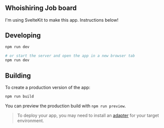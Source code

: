 ## Whoishiring Job board

I'm using SvelteKit to make this app. Instructions below!

## Developing
```bash
npm run dev

# or start the server and open the app in a new browser tab
npm run dev
```

## Building

To create a production version of the app:

```bash
npm run build
```

You can preview the production build with `npm run preview`.

> To deploy your app, you may need to install an [adapter](https://kit.svelte.dev/docs/adapters) for your target environment.
